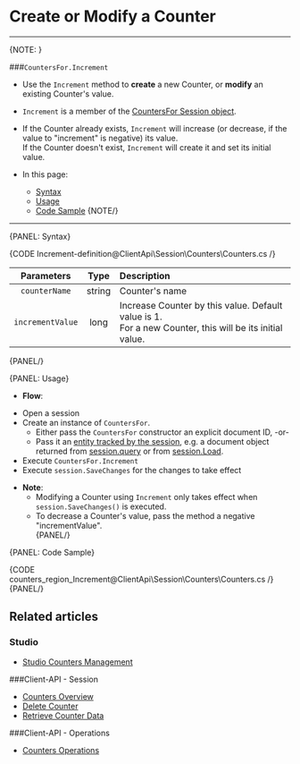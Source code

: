 # Create or Modify a Counter
---

{NOTE: }

###`CountersFor.Increment`

* Use the `Increment` method to **create** a new Counter, or **modify** an existing Counter's value.  

* `Increment` is a member of the [CountersFor Session object](../../../client-api/session/counters/overview#counter-methods-and-the--object).  

*  If the Counter already exists, `Increment` will increase (or decrease, if the value to "increment" is negative) its value.  
   If the Counter doesn't exist, `Increment` will create it and set its initial value.  

* In this page:
  - [Syntax](../../../client-api/session/counters/create-or-modify#syntax)
  - [Usage](../../../client-api/session/counters/create-or-modify#usage)
  - [Code Sample](../../../client-api/session/counters/create-or-modify#code-sample)
{NOTE/}

---

{PANEL: Syntax}

{CODE Increment-definition@ClientApi\Session\Counters\Counters.cs /}

| Parameters | Type | Description |
|:-------------:|:-------------:|:-------------|
| `counterName` |  string | Counter's name |
|`incrementValue` | long | Increase Counter by this value. Default value is 1. <br> For a new Counter, this will be its initial value. |
{PANEL/}

{PANEL: Usage}

*  **Flow**:  
  - Open a session  
  - Create an instance of `CountersFor`.  
      - Either pass the `CountersFor` constructor an explicit document ID, -or-  
      - Pass it an [entity tracked by the session](../../../client-api/session/loading-entities), e.g. a document object returned from [session.query](../../../client-api/session/querying/how-to-query) or from [session.Load](../../../client-api/session/loading-entities#load).  
  - Execute `CountersFor.Increment`
  - Execute `session.SaveChanges` for the changes to take effect  

* **Note**:
    * Modifying a Counter using `Increment` only takes effect when `session.SaveChanges()` is executed.  
    * To decrease a Counter's value, pass the method a negative "incrementValue".  
{PANEL/}

{PANEL: Code Sample}

{CODE counters_region_Increment@ClientApi\Session\Counters\Counters.cs /}
{PANEL/}

## Related articles
### Studio
- [Studio Counters Management](../../../studio/database/documents/document-view/additional-features/counters#counters)  

###Client-API - Session
- [Counters Overview](../../../client-api/session/counters/overview)
- [Delete Counter](../../../client-api/session/counters/delete)
- [Retrieve Counter Data](../../../client-api/session/counters/retrieve-counter-values)

###Client-API - Operations
- [Counters Operations](../../../client-api/operations/counters/get-counters#operations--counters--how-to-get-counters)
